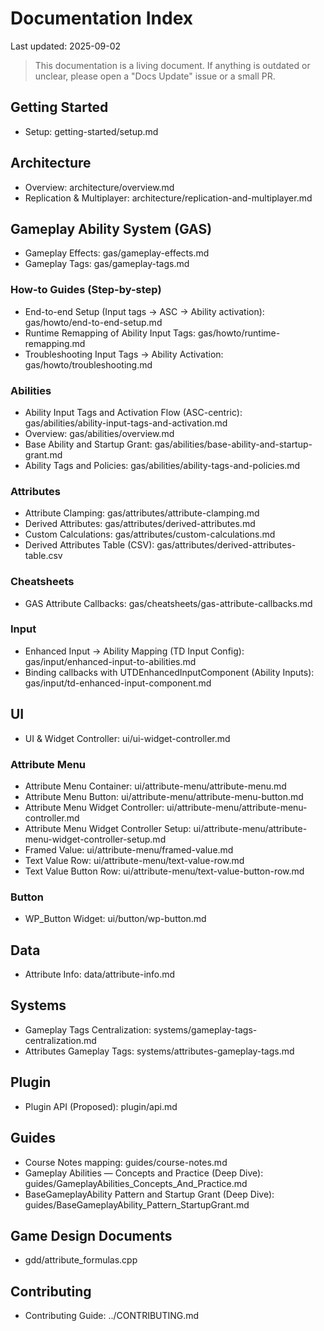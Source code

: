 # Documentation Index

Last updated: 2025-09-02

> This documentation is a living document. If anything is outdated or unclear, please open a "Docs Update" issue or a small PR.

## Getting Started
- Setup: getting-started/setup.md

## Architecture
- Overview: architecture/overview.md
- Replication & Multiplayer: architecture/replication-and-multiplayer.md

## Gameplay Ability System (GAS)
- Gameplay Effects: gas/gameplay-effects.md
- Gameplay Tags: gas/gameplay-tags.md

### How-to Guides (Step-by-step)
- End-to-end Setup (Input tags → ASC → Ability activation): gas/howto/end-to-end-setup.md
- Runtime Remapping of Ability Input Tags: gas/howto/runtime-remapping.md  
- Troubleshooting Input Tags → Ability Activation: gas/howto/troubleshooting.md

### Abilities
- Ability Input Tags and Activation Flow (ASC-centric): gas/abilities/ability-input-tags-and-activation.md
- Overview: gas/abilities/overview.md
- Base Ability and Startup Grant: gas/abilities/base-ability-and-startup-grant.md
- Ability Tags and Policies: gas/abilities/ability-tags-and-policies.md

### Attributes
- Attribute Clamping: gas/attributes/attribute-clamping.md
- Derived Attributes: gas/attributes/derived-attributes.md
- Custom Calculations: gas/attributes/custom-calculations.md
- Derived Attributes Table (CSV): gas/attributes/derived-attributes-table.csv

### Cheatsheets
- GAS Attribute Callbacks: gas/cheatsheets/gas-attribute-callbacks.md

### Input
- Enhanced Input → Ability Mapping (TD Input Config): gas/input/enhanced-input-to-abilities.md
- Binding callbacks with UTDEnhancedInputComponent (Ability Inputs): gas/input/td-enhanced-input-component.md

## UI
- UI & Widget Controller: ui/ui-widget-controller.md

### Attribute Menu
- Attribute Menu Container: ui/attribute-menu/attribute-menu.md
- Attribute Menu Button: ui/attribute-menu/attribute-menu-button.md
- Attribute Menu Widget Controller: ui/attribute-menu/attribute-menu-controller.md
- Attribute Menu Widget Controller Setup: ui/attribute-menu/attribute-menu-widget-controller-setup.md
- Framed Value: ui/attribute-menu/framed-value.md
- Text Value Row: ui/attribute-menu/text-value-row.md
- Text Value Button Row: ui/attribute-menu/text-value-button-row.md

### Button
- WP_Button Widget: ui/button/wp-button.md

## Data
- Attribute Info: data/attribute-info.md

## Systems
- Gameplay Tags Centralization: systems/gameplay-tags-centralization.md
- Attributes Gameplay Tags: systems/attributes-gameplay-tags.md

## Plugin
- Plugin API (Proposed): plugin/api.md

## Guides
- Course Notes mapping: guides/course-notes.md
- Gameplay Abilities — Concepts and Practice (Deep Dive): guides/GameplayAbilities_Concepts_And_Practice.md
- BaseGameplayAbility Pattern and Startup Grant (Deep Dive): guides/BaseGameplayAbility_Pattern_StartupGrant.md

## Game Design Documents
- gdd/attribute_formulas.cpp

## Contributing
- Contributing Guide: ../CONTRIBUTING.md